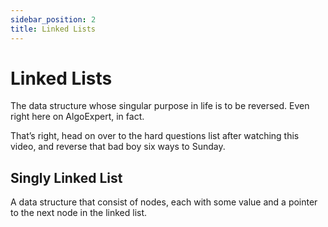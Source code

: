 ```yaml
---
sidebar_position: 2
title: Linked Lists
---
```

# Linked Lists

The data structure whose singular purpose in life is to be reversed. Even right here on AlgoExpert, in fact.

That’s right, head on over to the hard questions list after watching this video, and reverse that bad boy six ways to Sunday.


## Singly Linked List


A data structure that consist of nodes, each with some value and a pointer to the next node in the linked list.





